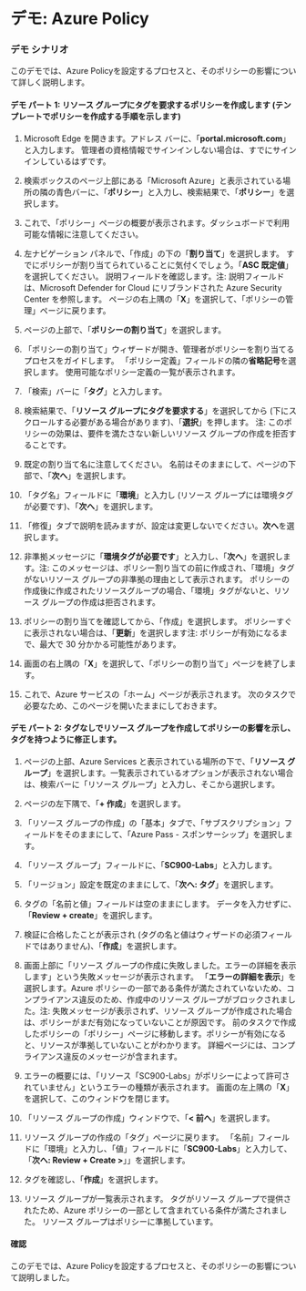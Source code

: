 ﻿---
Demo:
    title: 'Azure Policy'
    module: 'モジュール 4 レッスン 5: Microsoft コンプライアンス ソリューションの機能について説明する: Azure Policy について説明する'
---


# デモ: Azure Policy

### デモ シナリオ
このデモでは、Azure Policyを設定するプロセスと、そのポリシーの影響について詳しく説明します。

#### デモ パート 1: リソース グループにタグを要求するポリシーを作成します (テンプレートでポリシーを作成する手順を示します)

1. Microsoft Edge を開きます。アドレス バーに、「**portal.microsoft.com**」と入力します。  管理者の資格情報でサインインしない場合は、すでにサインインしているはずです。

1. 検索ボックスのページ上部にある「Microsoft Azure」と表示されている場所の隣の青色バーに、「**ポリシー**」と入力し、検索結果で、「**ポリシー**」を選択します。

1. これで、「ポリシー」ページの概要が表示されます。ダッシュボードで利用可能な情報に注意してください。

1. 左ナビゲーション パネルで、「作成」の下の「**割り当て**」を選択します。  すでにポリシーが割り当てられていることに気付くでしょう。「**ASC 既定値**」を選択してください。  説明フィールドを確認します。注: 説明フィールドは、Microsoft Defender for Cloud にリブランドされた Azure Security Center を参照します。  ページの右上隅の「**X**」を選択して、「ポリシーの管理」ページに戻ります。

1. ページの上部で、「**ポリシーの割り当て**」を選択します。

1. 「ポリシーの割り当て」ウィザードが開き、管理者がポリシーを割り当てるプロセスをガイドします。  「ポリシー定義」フィールドの隣の**省略記号**を選択します。  使用可能なポリシー定義の一覧が表示されます。  

1. 「検索」バーに「**タグ**」と入力します。

1. 検索結果で、「**リソース グループにタグを要求する**」を選択してから (下にスクロールする必要がある場合があります)、「**選択**」を押します。  注: このポリシーの効果は、要件を満たさない新しいリソース グループの作成を拒否することです。  

1. 既定の割り当て名に注意してください。  名前はそのままにして、ページの下部で、「**次へ**」を選択します。

1. 「タグ名」フィールドに「**環境**」と入力し (リソース グループには環境タグが必要です)、「**次へ**」を選択します。  

1. 「修復」タブで説明を読みますが、設定は変更しないでください。**次へ**を選択します。

1. 非準拠メッセージに「**環境タグが必要です**」と入力し、「**次へ**」を選択します。注: このメッセージは、ポリシー割り当ての前に作成され、「環境」タグがないリソース グループの非準拠の理由として表示されます。  ポリシーの作成後に作成されたリソースグループの場合、「環境」タグがないと、リソース グループの作成は拒否されます。

1. ポリシーの割り当てを確認してから、「作成」を選択します。  ポリシーすぐに表示されない場合は、「**更新**」を選択します注: ポリシーが有効になるまで、最大で 30 分かかる可能性があります。

1. 画面の右上隅の「**X**」を選択して、「ポリシーの割り当て」ページを終了します。

1. これで、Azure サービスの「ホーム」ページが表示されます。  次のタスクで必要なため、このページを開いたままにしておきます。

#### デモ パート 2:  タグなしでリソース グループを作成してポリシーの影響を示し、タグを持つように修正します。

1. ページの上部、Azure Services と表示されている場所の下で、「**リソース グループ**」を選択します。一覧表示されているオプションが表示されない場合は、検索バーに「リソース グループ」と入力し、そこから選択します。

1. ページの左下隅で、「**+ 作成**」を選択します。

1. 「リソース グループの作成」の「基本」タブで、「サブスクリプション」フィールドをそのままにして、「Azure Pass - スポンサーシップ」を選択します。

1. 「リソース グループ」フィールドに、「**SC900-Labs**」と入力します。

1. 「リージョン」設定を既定のままにして、「**次へ: タグ**」を選択します。

1. タグの「名前と値」フィールドは空のままにします。  データを入力せずに、「**Review + create**」を選択します。

1. 検証に合格したことが表示され (タグの名と値はウィザードの必須フィールドではありません)、「**作成**」を選択します。

1. 画面上部に「リソース グループの作成に失敗しました。エラーの詳細を表示します」という失敗メッセージが表示されます。  「**エラーの詳細を表示**」を選択します。Azure ポリシーの一部である条件が満たされていないため、コンプライアンス違反のため、作成中のリソース グループがブロックされました。注: 失敗メッセージが表示されず、リソース グループが作成された場合は、ポリシーがまだ有効になっていないことが原因です。  前のタスクで作成したポリシーの「ポリシー」ページに移動します。ポリシーが有効になると、リソースが準拠していないことがわかります。  詳細ページには、コンプライアンス違反のメッセージが含まれます。

1. エラーの概要には、「リソース「SC900-Labs」がポリシーによって許可されていません」というエラーの種類が表示されます。  画面の左上隅の「**X**」を選択して、このウィンドウを閉じます。

1. 「リソース グループの作成」ウィンドウで、「**< 前へ**」を選択します。

1. リソース グループの作成の「タグ」ページに戻ります。  「名前」フィールドに「環境」と入力し、「値」フィールドに「**SC900-Labs**」と入力して、「**次へ: Review + Create >**」」を選択します。

1. タグを確認し、「**作成**」を選択します。

1. リソース グループが一覧表示されます。  タグがリソース グループで提供されたため、Azure ポリシーの一部として含まれている条件が満たされました。  リソース グループはポリシーに準拠しています。

#### 確認

このデモでは、Azure Policyを設定するプロセスと、そのポリシーの影響について説明しました。
